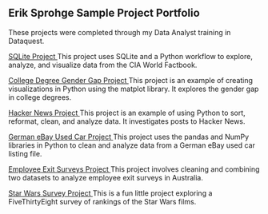 ## Erik Sprohge Sample Project Portfolio

These projects were completed through my Data Analyst training in Dataquest.

<a href =
"http://localhost:8888/notebooks/Documents/car_price_project%20(2).ipynb#">

<a href =
"https://nbviewer.jupyter.org/github/esprohge/esprohge.github.io/blob/master/Dataquest%20CIA%20World%20Facts%20SQL%20Project.html">
SQLite Project </a>
This project uses SQLite and a Python workflow to explore, analyze, and visualize data from the CIA World Factbook.

<a href = "https://nbviewer.jupyter.org/github/esprohge/esprohge.github.io/blob/master/Dataquest%20College%20Degrees%20Visualization%20Project.html"> College Degree Gender Gap Project  </a>
This project is an example of creating visualizations in Python using the matplot library. It explores the gender gap in college degrees.

<a href = 
"https://nbviewer.jupyter.org/github/esprohge/esprohge.github.io/blob/master/Dataquest%20Hacker%20News%20project.html"> Hacker News Project </a> 
This project is an example of using Python to sort, reformat, clean, and analyze data. It investigates posts to Hacker News. 

<a href =
"https://nbviewer.jupyter.org/github/esprohge/esprohge.github.io/blob/master/Dataquest%20eBay%20Car%20Sales%20project.html">  German eBay Used Car Project </a>
This project uses the pandas and NumPy libraries in Python to clean and analyze data from a German eBay used car listing file.

<a href =
"https://nbviewer.jupyter.org/github/esprohge/esprohge.github.io/blob/master/Dataquest%20Employee%20Exit%20Surveys%20Project.html"> Employee Exit Surveys Project </a>
This project involves cleaning and combining two datasets to analyze employee exit surveys in Australia. 

<a href =
"https://nbviewer.jupyter.org/github/esprohge/esprohge.github.io/blob/master/Dataquest%20Star%20Wars%20Project.html"> Star Wars Survey Project </a>
This is a fun little project exploring a FiveThirtyEight survey of rankings of the Star Wars films.







